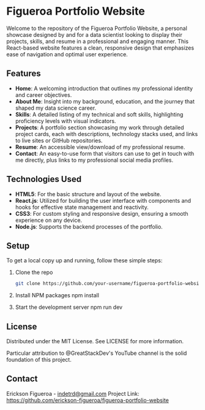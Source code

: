 # Figueroa Portfolio Website

Welcome to the repository of the Figueroa Portfolio Website, a personal showcase designed by and for a data scientist looking to display their projects, skills, and resume in a professional and engaging manner. This React-based website features a clean, responsive design that emphasizes ease of navigation and optimal user experience.

## Features

- **Home**: A welcoming introduction that outlines my professional identity and career objectives.
- **About Me**: Insight into my background, education, and the journey that shaped my data science career.
- **Skills**: A detailed listing of my technical and soft skills, highlighting proficiency levels with visual indicators.
- **Projects**: A portfolio section showcasing my work through detailed project cards, each with descriptions, technology stacks used, and links to live sites or GitHub repositories.
- **Resume**: An accessible view/download of my professional resume.
- **Contact**: An easy-to-use form that visitors can use to get in touch with me directly, plus links to my professional social media profiles.

## Technologies Used
- **HTML5**: For the basic structure and layout of the website.
- **React.js**: Utilized for building the user interface with components and hooks for effective state management and reactivity.
- **CSS3**: For custom styling and responsive design, ensuring a smooth experience on any device.
- **Node.js**: Supports the backend processes of the portfolio.


## Setup

To get a local copy up and running, follow these simple steps:

1. Clone the repo
   ```sh
   git clone https://github.com/your-username/figueroa-portfolio-website.git

2.  Install NPM packages
npm install

3. Start the development server
npm run dev

## License
Distributed under the MIT License. See LICENSE for more information.

Particular attribution to @GreatStackDev's YouTube channel is the solid foundation of this project. 

## Contact

Erickson Figueroa - indetrd@gmail.com
Project Link: https://github.com/erickson-figueroa/figueroa-portfolio-website
